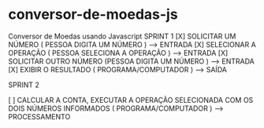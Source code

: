 # conversor-de-moedas-js
Conversor de Moedas usando Javascript
SPRINT 1
[X] SOLICITAR UM NÚMERO ( PESSOA DIGITA UM NÚMERO ) --> ENTRADA
[X] SELECIONAR A OPERAÇÃO ( PESSOA SELECIONA A OPERAÇÃO ) --> ENTRADA
[X] SOLICITAR OUTRO NÚMERO (PESSOA DIGITA UM NÚMERO ) --> ENTRADA
[X] EXIBIR O RESULTADO ( PROGRAMA/COMPUTADOR ) --> SAÍDA

SPRINT 2

[ ] CALCULAR A CONTA, EXECUTAR A OPERAÇÃO SELECIONADA COM OS DOIS NÚMEROS INFORMADOS ( PROGRAMA/COMPUTADOR ) --> PROCESSAMENTO